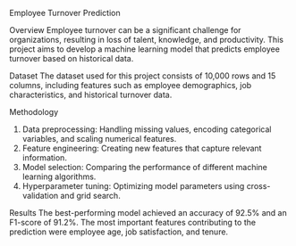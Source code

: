 Employee Turnover Prediction

Overview
Employee turnover can be a significant challenge for organizations, resulting in loss of talent, knowledge, and productivity. This project aims to develop a machine learning model that predicts employee turnover based on historical data.

Dataset
The dataset used for this project consists of 10,000 rows and 15 columns, including features such as employee demographics, job characteristics, and historical turnover data.

Methodology
1. Data preprocessing: Handling missing values, encoding categorical variables, and scaling numerical features.
2. Feature engineering: Creating new features that capture relevant information.
3. Model selection: Comparing the performance of different machine learning algorithms.
4. Hyperparameter tuning: Optimizing model parameters using cross-validation and grid search.

Results
The best-performing model achieved an accuracy of 92.5% and an F1-score of 91.2%. The most important features contributing to the prediction were employee age, job satisfaction, and tenure.
